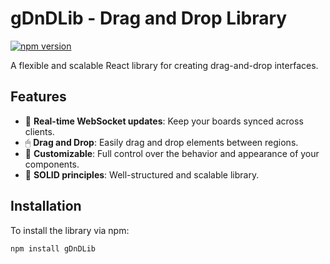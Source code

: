 # gDnDLib - Drag and Drop Library

[![npm version](https://badge.fury.io/js/gDnDLib.svg)](https://badge.fury.io/js/gDnDLib)

A flexible and scalable React library for creating drag-and-drop interfaces.

## Features

- 🔄 **Real-time WebSocket updates**: Keep your boards synced across clients.
- 🖱 **Drag and Drop**: Easily drag and drop elements between regions.
- 🔧 **Customizable**: Full control over the behavior and appearance of your components.
- 🎯 **SOLID principles**: Well-structured and scalable library.

## Installation

To install the library via npm:

```bash
npm install gDnDLib
```
